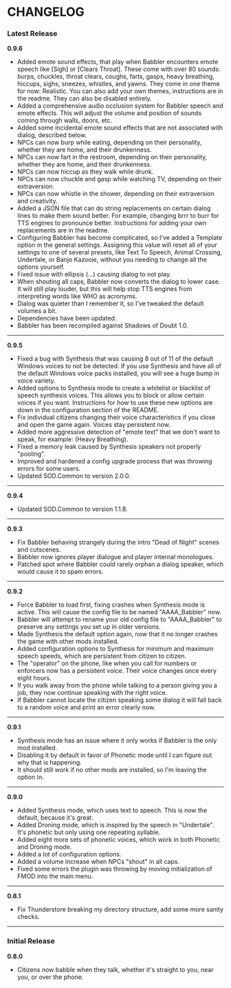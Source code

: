 # CHANGELOG

### Latest Release
**0.9.6**
- Added emote sound effects, that play when Babbler encounters emote speech like [Sigh] or [Clears Throat]. These come with over 80 sounds: burps, chuckles, throat clears, coughs, farts, gasps, heavy breathing, hiccups, sighs, sneezes, whistles, and yawns. They come in one theme for now: Realistic. You can also add your own themes, instructions are in the readme. They can also be disabled entirely.
- Added a comprehensive audio occlusion system for Babbler speech and emote effects. This will adjust the volume and position of sounds coming through walls, doors, etc.
- Added some incidental emote sound effects that are not associated with dialog, described below.
- NPCs can now burp while eating, depending on their personality, whether they are home, and their drunkenness.
- NPCs can now fart in the restroom, depending on their personality, whether they are home, and their drunkenness.
- NPCs can now hiccup as they walk while drunk.
- NPCs can now chuckle and gasp while watching TV, depending on their extraversion.
- NPCs can now whistle in the shower, depending on their extraversion and creativity.
- Added a JSON file that can do string replacements on certain dialog lines to make them sound better. For example, changing brrr to burr for TTS engines to pronounce better. Instructions for adding your own replacements are in the readme.
- Configuring Babbler has become complicated, so I've added a Template option in the general settings. Assigning this value will reset all of your settings to one of several presets, like Text To Speech, Animal Crossing, Undertale, or Banjo Kazooie, without you needing to change all the options yourself.
- Fixed issue with ellipsis (...) causing dialog to not play.
- When shouting all caps, Babbler now converts the dialog to lower case. It will still play louder, but this will help stop TTS engines from interpreting words like WHO as acronyms.
- Dialog was quieter than I remember it, so I've tweaked the default volumes a bit.
- Dependencies have been updated.
- Babbler has been recompiled against Shadows of Doubt 1.0.

---------

**0.9.5**
- Fixed a bug with Synthesis that was causing 8 out of 11 of the default Windows voices to not be detected. If you use Synthesis and have all of the default Windows voice packs installed, you will see a huge bump in voice variety.
- Added options to Synthesis mode to create a whitelist or blacklist of speech synthesis voices. This allows you to block or allow certain voices if you want. Instructions for how to use these new options are down in the configuration section of the README.
- Fix individual citizens changing their voice characteristics if you close and open the game again. Voices stay persistent now.
- Added more aggressive detection of "emote text" that we don't want to speak, for example: (Heavy Breathing).
- Fixed a memory leak caused by Synthesis speakers not properly "pooling".
- Improved and hardened a config upgrade process that was throwing errors for some users.
- Updated SOD.Common to version 2.0.0.

---------

**0.9.4**
- Updated SOD.Common to version 1.1.8.

---------

**0.9.3**
- Fix Babbler behaving strangely during the intro "Dead of Night" scenes and cutscenes.
- Babbler now ignores player dialogue and player internal monologues.
- Patched spot where Babbler could rarely orphan a dialog speaker, which would cause it to spam errors.

---------

**0.9.2**
- Force Babbler to load first, fixing crashes when Synthesis mode is active. This will cause the config file to be named "AAAA_Babbler" now.
- Babbler will attempt to rename your old config file to "AAAA_Babbler" to preserve any settings you set up in older versions.
- Made Synthesis the default option again, now that it no longer crashes the game with other mods installed.
- Added configuration options to Synthesis for minimum and maximum speech speeds, which are persistent from citizen to citizen.
- The "operator" on the phone, like when you call for numbers or enforcers now has a persistent voice. Their voice changes once every eight hours.
- If you walk away from the phone while talking to a person giving you a job, they now continue speaking with the right voice.
- If Babbler cannot locate the citizen speaking some dialog it will fall back to a random voice and print an error clearly now.

---------

**0.9.1**
- Synthesis mode has an issue where it only works if Babbler is the only mod installed.
- Disabling it by default in favor of Phonetic mode until I can figure out why that is happening.
- It should still work if no other mods are installed, so I'm leaving the option in.

---------

**0.9.0**
- Added Synthesis mode, which uses text to speech. This is now the default, because it's great.
- Added Droning mode, which is inspired by the speech in "Undertale". It's phonetic but only using one repeating syllable.
- Added eight more sets of phonetic voices, which work in both Phonetic and Droning mode.
- Added a lot of configuration options.
- Added a volume increase when NPCs "shout" in all caps.
- Fixed some errors the plugin was throwing by moving initialization of FMOD into the main menu.

---------

**0.8.1**
- Fix Thunderstore breaking my directory structure, add some more sanity checks.

---------

### Initial Release
**0.8.0**
- Citizens now babble when they talk, whether it's straight to you, near you, or over the phone.